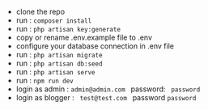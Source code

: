 <ul>
<li>clone the repo</li>
<li>run : <code>composer install</code></li>
<li>run : <code>php artisan key:generate</code></li>
<li>copy or rename .env.example file to .env </li>
<li>configure your database connection in .env file</li>
<li>run : <code>php artisan migrate</code></li>
<li>run : <code>php artisan db:seed</code></li>
<li>run : <code>php artisan serve</code></li>
<li>run : <code>npm run dev</code> </li>

<li>login as admin : <code>admin@admin.com </code> password: <code> password </code> </li>
<li>login as blogger : <code> test@test.com </code> password <code>password</code> </li>
</ul>
